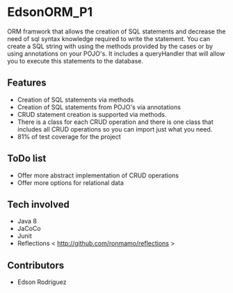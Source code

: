 # EdsonORM_P1

ORM framwork that allows the creation of SQL statements and decrease the need of sql syntax knowledge required to write the statement. You can create a SQL string with using the methods provided by the cases or by using annotations on your POJO's. It includes a queryHandler that will allow you to execute this statements to the database.

## Features

* Creation of SQL statements via methods
* Creation of SQL statements from POJO's via annotations
* CRUD statement creation is supported via methods.
* There is a class for each CRUD operation and there is one class that includes all CRUD operations so you can import just what you need.
* 81% of test coverage for the project

## ToDo list

* Offer more abstract implementation of CRUD operations
* Offer more options for relational data

## Tech involved

* Java 8
* JaCoCo
* Junit
* Reflections < http://github.com/ronmamo/reflections >


## Contributors

* Edson Rodriguez
